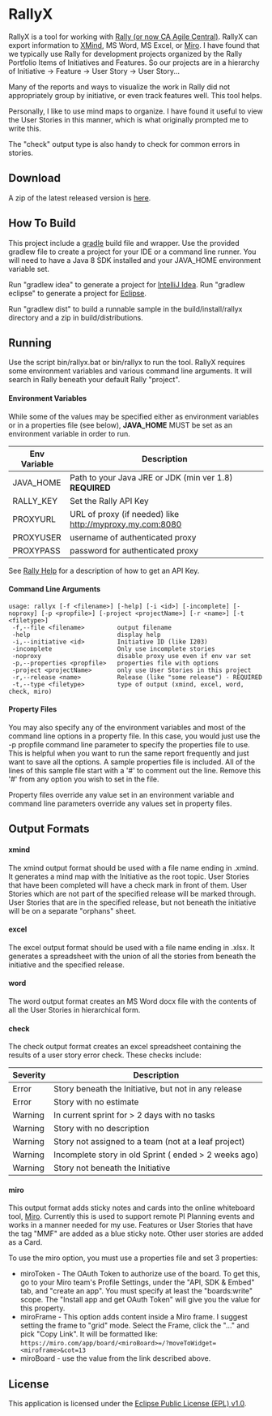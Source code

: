 RallyX
======

RallyX is a tool for working with [Rally (or now CA Agile Central)](https://www.ca.com/us/products/ca-agile-central.html).
RallyX can export information to [XMind](http://www.xmind.net), MS Word, MS Excel,
or [Miro](https://miro.com).
I have found that we typically use Rally for development projects organized
by the Rally Portfolio Items of Initiatives and Features.  So our
projects are in a hierarchy of Initiative -> Feature -> User Story -> User Story...

Many of the reports and ways to visualize the work in Rally did not appropriately
group by initiative, or even track features well.  This tool helps.

Personally, I like to use mind maps to organize. I have found it useful to
view the User Stories in this manner, which is what originally prompted
me to write this.

The "check" output type is also handy to check for common errors in stories.

Download
--------
A zip of the latest released version is [here](https://github.com/sappling/rallyx/releases).

How To Build
------------
This project include a [gradle](http://gradle.org) build file and wrapper.
Use the provided gradlew file to create a project for your IDE or a
command line runner.  You will need to have a Java 8 SDK installed and your
JAVA_HOME environment variable set.

Run "gradlew idea" to generate a project for [IntelliJ Idea](https://www.jetbrains.com/idea/).
Run "gradlew eclipse" to generate a project for [Eclipse](https://eclipse.org/ide/).

Run "gradlew dist" to build a runnable sample in the build/install/rallyx
directory and a zip in build/distributions.

Running
-------
Use the script bin/rallyx.bat or bin/rallyx to run the tool.
RallyX requires some environment variables and various command line arguments.
It will search in Rally beneath your default Rally "project".

#### Environment Variables
While some of the values may be specified either as environment variables
or in a properties file (see below), **JAVA_HOME** MUST be set as an
environment variable in order to run.

|Env Variable  | Description    |
|--------------|----------------|
|JAVA_HOME     | Path to your Java JRE or JDK (min ver 1.8) **REQUIRED**|
|RALLY_KEY     | Set the Rally API Key|
|PROXYURL      | URL of proxy (if needed) like http://myproxy.my.com:8080 |
|PROXYUSER     | username of authenticated proxy |
|PROXYPASS     | password for authenticated proxy |

See [Rally Help](https://rally1.rallydev.com/slm/doc/webservice/authentication.jsp)
for a description of how to get an API Key.

#### Command Line Arguments

```
usage: rallyx [-f <filename>] [-help] [-i <id>] [-incomplete] [-noproxy] [-p <propfile>] [-project <projectName>] [-r <name>] [-t <filetype>]
 -f,--file <filename>         output filename
 -help                        display help
 -i,--initiative <id>         Initiative ID (like I203)
 -incomplete                  Only use incomplete stories
 -noproxy                     disable proxy use even if env var set
 -p,--properties <propfile>   properties file with options
 -project <projectName>       only use User Stories in this project
 -r,--release <name>          Release (like "some release") - REQUIRED
 -t,--type <filetype>         type of output (xmind, excel, word, check, miro)
```

#### Property Files
You may also specify any of the environment variables and most of the
command line options in a property file.  In this case, you would just
use the -p propfile command line parameter to specify the properties
file to use.  This is helpful when you want to run the same report
frequently and just want to save all the options.  A sample properties
file is included.  All of the lines of this sample file start with
a '#' to comment out the line.  Remove this '#' from any option you wish
to set in the file.

Property files override any value set in an environment variable and
command line parameters override any values set in property files.

Output Formats
--------------

#### xmind

 The xmind output format should be used with a file name ending in .xmind.
 It generates a mind map with the Initiative as the
 root topic.  User Stories that have been completed will have a check
 mark in front of them.  User Stories which are not part of the specified
 release will be marked through.  User Stories that are in the specified
 release, but not beneath the initiative will be on a separate "orphans"
 sheet.

#### excel
 The excel output format should be used with a file name ending in
 .xlsx.  It generates a spreadsheet with the union of all the stories
 from beneath the initiative and the specified release.

#### word
The word output format creates an MS Word docx file with the contents
of all the User Stories in hierarchical form.

#### check
The check output format creates an excel spreadsheet containing the
results of a user story error check.  These checks include:

|Severity  | Description  |
|----------|--------------|
| Error    | Story beneath the Initiative, but not in any release |
| Error    | Story with no estimate |
| Warning  | In current sprint for > 2 days with no tasks |
| Warning  | Story with no description |
| Warning  | Story not assigned to a team (not at a leaf project) |
| Warning  | Incomplete story in old Sprint ( ended > 2 weeks ago)|
| Warning  | Story not beneath the Initiative |

#### miro
This output format adds sticky notes and cards into the online whiteboard tool,
[Miro](https://miro.com).  Currently this is used to support remote PI Planning events
and works in a manner needed for my use.  Features or User Stories that have the tag "MMF"
are added as a blue sticky note.  Other user stories are added as a Card.

To use the miro option, you must use a properties file and set 3 properties:
* miroToken - The OAuth Token to authorize use of the board.  To get this, go to your Miro team's Profile Settings, 
under the "API, SDK & Embed" tab, and "create an app".  You must specify at least the "boards:write" scope.  The
"Install app and get OAuth Token" will give you the value for this property.
* miroFrame - This option adds content inside a Miro frame.  I suggest setting the frame to "grid" mode.  Select the 
Frame, click the "..." and pick "Copy Link".  It will be formatted like: ```https://miro.com/app/board/<miroBoard>=/?moveToWidget=<miroframe>&cot=13```
* miroBoard - use the value from the link described above.

License
-------

This application is licensed under the
 [Eclipse Public License (EPL) v1.0](http://www.eclipse.org/legal/epl-v10.html).
